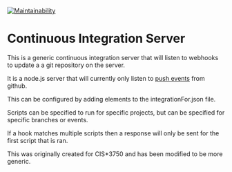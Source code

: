 [![Maintainability](https://api.codeclimate.com/v1/badges/e4094b17da2b2b66650f/maintainability)](https://codeclimate.com/github/MarshallAsch/CI_server/maintainability)

# Continuous Integration Server

This is a generic continuous integration server that will listen to webhooks to
update a a git repository on the server.

It is a node.js server that will currently only listen to [push events](https://developer.github.com/v3/activity/events/types/#pushevent) from github.


This can be configured by adding elements to the integrationFor.json file.

Scripts can be specified to run for specific projects, but can be specified for specific branches or events.

If a hook matches multiple scripts then a response will only be sent for the first script that is ran. 

This was originally created for CIS*3750 and has been modified to be more generic.
